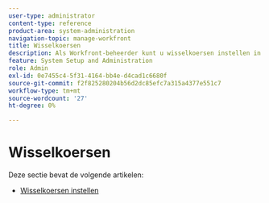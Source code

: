 ```yaml
---
user-type: administrator
content-type: reference
product-area: system-administration
navigation-topic: manage-workfront
title: Wisselkoersen
description: Als Workfront-beheerder kunt u wisselkoersen instellen in Workfront.
feature: System Setup and Administration
role: Admin
exl-id: 0e7455c4-5f31-4164-bb4e-d4cad1c6680f
source-git-commit: f2f825280204b56d2dc85efc7a315a4377e551c7
workflow-type: tm+mt
source-wordcount: '27'
ht-degree: 0%

---
```


# Wisselkoersen

Deze sectie bevat de volgende artikelen:

* [Wisselkoersen instellen](../../../administration-and-setup/manage-workfront/exchange-rates/set-up-exchange-rates.md)

